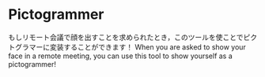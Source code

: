 # Pictogrammer

もしリモート会議で顔を出すことを求められたとき，このツールを使ことでピクトグラマーに変装することができます！
When you are asked to show your face in a remote meeting, you can use this tool to show yourself as a pictogrammer!
